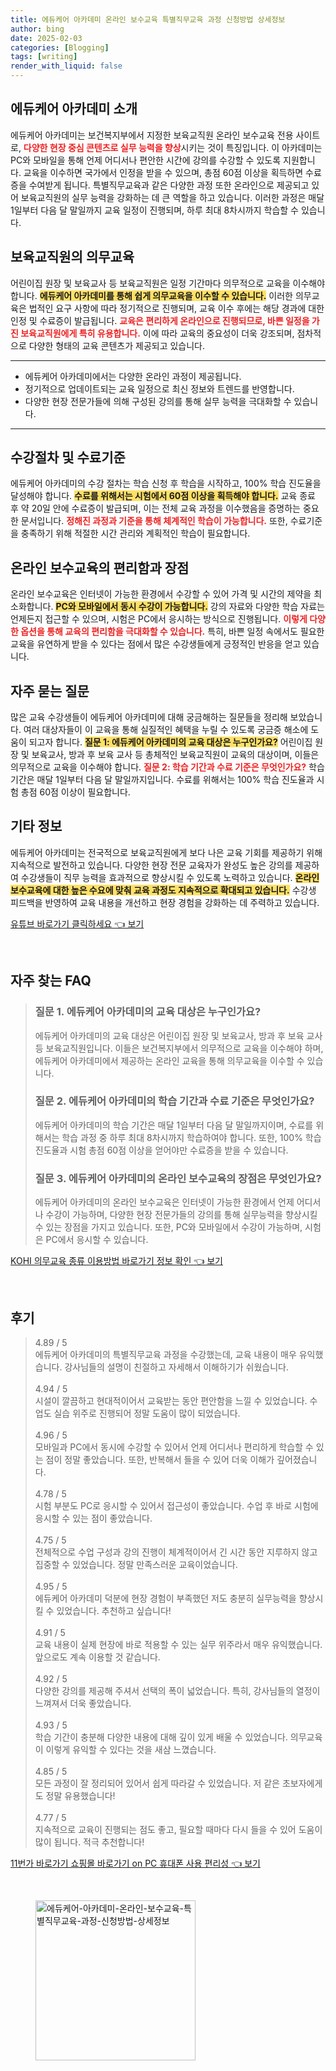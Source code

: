 ```yaml
---
title: 에듀케어 아카데미 온라인 보수교육 특별직무교육 과정 신청방법 상세정보
author: bing
date: 2025-02-03
categories: [Blogging]
tags: [writing]
render_with_liquid: false
---
```



<h2 id='에듀케어_아카데미_소개'>에듀케어 아카데미 소개</h2>

<p>에듀케어 아카데미는 보건복지부에서 지정한 보육교직원 온라인 보수교육 전용 사이트로, <b><span style="color: #ee2323;">다양한 현장 중심 콘텐츠로 실무 능력을 향상</span></b>시키는 것이 특징입니다. 이 아카데미는 PC와 모바일을 통해 언제 어디서나 편안한 시간에 강의를 수강할 수 있도록 지원합니다. 교육을 이수하면 국가에서 인정을 받을 수 있으며, 총점 60점 이상을 획득하면 수료증을 수여받게 됩니다. 특별직무교육과 같은 다양한 과정 또한 온라인으로 제공되고 있어 보육교직원의 실무 능력을 강화하는 데 큰 역할을 하고 있습니다. 이러한 과정은 매달 1일부터 다음 달 말일까지 교육 일정이 진행되며, 하루 최대 8차시까지 학습할 수 있습니다.</p>

<h2 id='의무교육'>보육교직원의 의무교육</h2>

<p>어린이집 원장 및 보육교사 등 보육교직원은 일정 기간마다 의무적으로 교육을 이수해야 합니다. <b><span style="background-color: #ffe066;">에듀케어 아카데미를 통해 쉽게 의무교육을 이수할 수 있습니다.</span></b> 이러한 의무교육은 법적인 요구 사항에 따라 정기적으로 진행되며, 교육 이수 후에는 해당 경과에 대한 인정 및 수료증이 발급됩니다. <b><span style="color: #ee2323;">교육은 편리하게 온라인으로 진행되므로, 바쁜 일정을 가진 보육교직원에게 특히 유용합니다.</span></b> 이에 따라 교육의 중요성이 더욱 강조되며, 점차적으로 다양한 형태의 교육 콘텐츠가 제공되고 있습니다.</p>

<hr />

<ul>
    <li>에듀케어 아카데미에서는 다양한 온라인 과정이 제공됩니다.</li>
    <li>정기적으로 업데이트되는 교육 일정으로 최신 정보와 트렌드를 반영합니다.</li>
    <li>다양한 현장 전문가들에 의해 구성된 강의를 통해 실무 능력을 극대화할 수 있습니다.</li>
</ul>

<hr />

<h2 id='수강절차_및_수료기준'>수강절차 및 수료기준</h2>

<p>에듀케어 아카데미의 수강 절차는 학습 신청 후 학습을 시작하고, 100% 학습 진도율을 달성해야 합니다. <b><span style="background-color: #ffe066;">수료를 위해서는 시험에서 60점 이상을 획득해야 합니다.</span></b> 교육 종료 후 약 20일 안에 수료증이 발급되며, 이는 전체 교육 과정을 이수했음을 증명하는 중요한 문서입니다. <b><span style="color: #ee2323;">정해진 과정과 기준을 통해 체계적인 학습이 가능합니다.</span></b> 또한, 수료기준을 충족하기 위해 적절한 시간 관리와 계획적인 학습이 필요합니다.</p>

<h2 id='온라인_보수교육의_편리함과_장점'>온라인 보수교육의 편리함과 장점</h2>

<p>온라인 보수교육은 인터넷이 가능한 환경에서 수강할 수 있어 가격 및 시간의 제약을 최소화합니다. <b><span style="background-color: #ffe066;">PC와 모바일에서 동시 수강이 가능합니다.</span></b> 강의 자료와 다양한 학습 자료는 언제든지 접근할 수 있으며, 시험은 PC에서 응시하는 방식으로 진행됩니다. <b><span style="color: #ee2323;">이렇게 다양한 옵션을 통해 교육의 편리함을 극대화할 수 있습니다.</span></b> 특히, 바쁜 일정 속에서도 필요한 교육을 유연하게 받을 수 있다는 점에서 많은 수강생들에게 긍정적인 반응을 얻고 있습니다.</p>

<h2 id='자주_묻는_질문'>자주 묻는 질문</h2>

<p>많은 교육 수강생들이 에듀케어 아카데미에 대해 궁금해하는 질문들을 정리해 보았습니다. 여러 대상자들이 이 교육을 통해 실질적인 혜택을 누릴 수 있도록 궁금증 해소에 도움이 되고자 합니다. <b><span style="background-color: #ffe066;">질문 1: 에듀케어 아카데미의 교육 대상은 누구인가요?</span></b> 어린이집 원장 및 보육교사, 방과 후 보육 교사 등 총체적인 보육교직원이 교육의 대상이며, 이들은 의무적으로 교육을 이수해야 합니다. <b><span style="color: #ee2323;">질문 2: 학습 기간과 수료 기준은 무엇인가요?</span></b> 학습 기간은 매달 1일부터 다음 달 말일까지입니다. 수료를 위해서는 100% 학습 진도율과 시험 총점 60점 이상이 필요합니다.</p>

<h2 id='기타_정보'>기타 정보</h2>

<p>에듀케어 아카데미는 전국적으로 보육교직원에게 보다 나은 교육 기회를 제공하기 위해 지속적으로 발전하고 있습니다. 다양한 현장 전문 교육자가 완성도 높은 강의를 제공하여 수강생들이 직무 능력을 효과적으로 향상시킬 수 있도록 노력하고 있습니다. <b><span style="background-color: #ffe066;">온라인 보수교육에 대한 높은 수요에 맞춰 교육 과정도 지속적으로 확대되고 있습니다.</span></b> 수강생 피드백을 반영하여 교육 내용을 개선하고 현장 경험을 강화하는 데 주력하고 있습니다.</p>


<p><a class="click-button" title="유튜브 바로가기 클릭하세요" href="https://purplelist.github.io/posts/%EC%9C%A0%ED%8A%9C%EB%B8%8C-%EB%B0%94%EB%A1%9C%EA%B0%80%EA%B8%B0-%ED%81%B4%EB%A6%AD%ED%95%98%EC%84%B8%EC%9A%94/" rel="dofollow">유튜브 바로가기 클릭하세요 👈 보기</a></p><br>
<h2 id='자주_찾는_FAQ'>자주 찾는 FAQ</h2>
<div itemscope="" itemtype="https://schema.org/FAQPage"> 
<blockquote> 
<div itemscope="" itemprop="mainEntity" itemtype="https://schema.org/Question"> 
<h3 itemprop="name">질문 1. 에듀케어 아카데미의 교육 대상은 누구인가요?</h3> 
<div itemscope="" itemprop="acceptedAnswer" itemtype="https://schema.org/Answer"> 
<span itemprop="text"> 
<p>에듀케어 아카데미의 교육 대상은 어린이집 원장 및 보육교사, 방과 후 보육 교사 등 보육교직원입니다. 이들은 보건복지부에서 의무적으로 교육을 이수해야 하며, 에듀케어 아카데미에서 제공하는 온라인 교육을 통해 의무교육을 이수할 수 있습니다.</p> 
</span> 
</div> 
</div> 

<div itemscope="" itemprop="mainEntity" itemtype="https://schema.org/Question"> 
<h3 itemprop="name">질문 2. 에듀케어 아카데미의 학습 기간과 수료 기준은 무엇인가요?</h3> 
<div itemscope="" itemprop="acceptedAnswer" itemtype="https://schema.org/Answer"> 
<span itemprop="text"> 
<p>에듀케어 아카데미의 학습 기간은 매달 1일부터 다음 달 말일까지이며, 수료를 위해서는 학습 과정 중 하루 최대 8차시까지 학습하여야 합니다. 또한, 100% 학습 진도율과 시험 총점 60점 이상을 얻어야만 수료증을 받을 수 있습니다.</p> 
</span> 
</div> 
</div> 

<div itemscope="" itemprop="mainEntity" itemtype="https://schema.org/Question"> 
<h3 itemprop="name">질문 3. 에듀케어 아카데미의 온라인 보수교육의 장점은 무엇인가요?</h3> 
<div itemscope="" itemprop="acceptedAnswer" itemtype="https://schema.org/Answer"> 
<span itemprop="text"> 
<p>에듀케어 아카데미의 온라인 보수교육은 인터넷이 가능한 환경에서 언제 어디서나 수강이 가능하며, 다양한 현장 전문가들의 강의를 통해 실무능력을 향상시킬 수 있는 장점을 가지고 있습니다. 또한, PC와 모바일에서 수강이 가능하며, 시험은 PC에서 응시할 수 있습니다.</p> 
</span> 
</div> 
</div> 
</blockquote> 
</div>
<p><a class="click-button" title="KOHI 의무교육 종류 이용방법 바로가기 정보 확인" href="https://purplelist.github.io/posts/KOHI-%EC%9D%98%EB%AC%B4%EA%B5%90%EC%9C%A1-%EC%A2%85%EB%A5%98-%EC%9D%B4%EC%9A%A9%EB%B0%A9%EB%B2%95-%EB%B0%94%EB%A1%9C%EA%B0%80%EA%B8%B0-%EC%A0%95%EB%B3%B4-%ED%99%95%EC%9D%B8/" rel="dofollow">KOHI 의무교육 종류 이용방법 바로가기 정보 확인 👈 보기</a></p><br>
<h2 id='후기'>후기</h2>
<div itemscope itemtype="https://schema.org/Product">
  <blockquote>
  <div itemprop="review" itemscope itemtype="https://schema.org/Review">
      <div itemprop="reviewRating" itemscope itemtype="https://schema.org/Rating"> <span itemprop="ratingValue">4.89</span> / <span itemprop="bestRating">5</span> </div>
      <span itemprop="reviewBody">에듀케어 아카데미의 특별직무교육 과정을 수강했는데, 교육 내용이 매우 유익했습니다. 강사님들의 설명이 친절하고 자세해서 이해하기가 쉬웠습니다.</span>
  </div>
  <br>
  <div itemprop="review" itemscope itemtype="https://schema.org/Review">
      <div itemprop="reviewRating" itemscope itemtype="https://schema.org/Rating"> <span itemprop="ratingValue">4.94</span> / <span itemprop="bestRating">5</span> </div>
      <span itemprop="reviewBody">시설이 깔끔하고 현대적이어서 교육받는 동안 편안함을 느낄 수 있었습니다. 수업도 실습 위주로 진행되어 정말 도움이 많이 되었습니다.</span>
  </div>
  <br>
  <div itemprop="review" itemscope itemtype="https://schema.org/Review">
      <div itemprop="reviewRating" itemscope itemtype="https://schema.org/Rating"> <span itemprop="ratingValue">4.96</span> / <span itemprop="bestRating">5</span> </div>
      <span itemprop="reviewBody">모바일과 PC에서 동시에 수강할 수 있어서 언제 어디서나 편리하게 학습할 수 있는 점이 정말 좋았습니다. 또한, 반복해서 들을 수 있어 더욱 이해가 깊어졌습니다.</span>
  </div>
  <br>
  <div itemprop="review" itemscope itemtype="https://schema.org/Review">
      <div itemprop="reviewRating" itemscope itemtype="https://schema.org/Rating"> <span itemprop="ratingValue">4.78</span> / <span itemprop="bestRating">5</span> </div>
      <span itemprop="reviewBody">시험 부분도 PC로 응시할 수 있어서 접근성이 좋았습니다. 수업 후 바로 시험에 응시할 수 있는 점이 좋았습니다.</span>
  </div>
  <br>
  <div itemprop="review" itemscope itemtype="https://schema.org/Review">
      <div itemprop="reviewRating" itemscope itemtype="https://schema.org/Rating"> <span itemprop="ratingValue">4.75</span> / <span itemprop="bestRating">5</span> </div>
      <span itemprop="reviewBody">전체적으로 수업 구성과 강의 진행이 체계적이어서 긴 시간 동안 지루하지 않고 집중할 수 있었습니다. 정말 만족스러운 교육이었습니다.</span>
  </div>
  <br>
  <div itemprop="review" itemscope itemtype="https://schema.org/Review">
      <div itemprop="reviewRating" itemscope itemtype="https://schema.org/Rating"> <span itemprop="ratingValue">4.95</span> / <span itemprop="bestRating">5</span> </div>
      <span itemprop="reviewBody">에듀케어 아카데미 덕분에 현장 경험이 부족했던 저도 충분히 실무능력을 향상시킬 수 있었습니다. 추천하고 싶습니다!</span>
  </div>
  <br>
  <div itemprop="review" itemscope itemtype="https://schema.org/Review">
      <div itemprop="reviewRating" itemscope itemtype="https://schema.org/Rating"> <span itemprop="ratingValue">4.91</span> / <span itemprop="bestRating">5</span> </div>
      <span itemprop="reviewBody">교육 내용이 실제 현장에 바로 적용할 수 있는 실무 위주라서 매우 유익했습니다. 앞으로도 계속 이용할 것 같습니다.</span>
  </div>
  <br>
  <div itemprop="review" itemscope itemtype="https://schema.org/Review">
      <div itemprop="reviewRating" itemscope itemtype="https://schema.org/Rating"> <span itemprop="ratingValue">4.92</span> / <span itemprop="bestRating">5</span> </div>
      <span itemprop="reviewBody">다양한 강의를 제공해 주셔서 선택의 폭이 넓었습니다. 특히, 강사님들의 열정이 느껴져서 더욱 좋았습니다.</span>
  </div>
  <br>
  <div itemprop="review" itemscope itemtype="https://schema.org/Review">
      <div itemprop="reviewRating" itemscope itemtype="https://schema.org/Rating"> <span itemprop="ratingValue">4.93</span> / <span itemprop="bestRating">5</span> </div>
      <span itemprop="reviewBody">학습 기간이 충분해 다양한 내용에 대해 깊이 있게 배울 수 있었습니다. 의무교육이 이렇게 유익할 수 있다는 것을 새삼 느꼈습니다.</span>
  </div>
  <br>
  <div itemprop="review" itemscope itemtype="https://schema.org/Review">
      <div itemprop="reviewRating" itemscope itemtype="https://schema.org/Rating"> <span itemprop="ratingValue">4.85</span> / <span itemprop="bestRating">5</span> </div>
      <span itemprop="reviewBody">모든 과정이 잘 정리되어 있어서 쉽게 따라갈 수 있었습니다. 저 같은 초보자에게도 정말 유용했습니다!</span>
  </div>
  <br>
  <div itemprop="review" itemscope itemtype="https://schema.org/Review">
      <div itemprop="reviewRating" itemscope itemtype="https://schema.org/Rating"> <span itemprop="ratingValue">4.77</span> / <span itemprop="bestRating">5</span> </div>
      <span itemprop="reviewBody">지속적으로 교육이 진행되는 점도 좋고, 필요할 때마다 다시 들을 수 있어 도움이 많이 됩니다. 적극 추천합니다!</span>
  </div>
  </blockquote>
</div>
<p><a class="click-button" title="11번가 바로가기 쇼핑몰 바로가기 on PC 휴대폰 사용 편리성" href="https://purplelist.github.io/posts/11%EB%B2%88%EA%B0%80-%EB%B0%94%EB%A1%9C%EA%B0%80%EA%B8%B0-%EC%87%BC%ED%95%91%EB%AA%B0-%EB%B0%94%EB%A1%9C%EA%B0%80%EA%B8%B0-on-PC-%ED%9C%B4%EB%8C%80%ED%8F%B0-%EC%82%AC%EC%9A%A9-%ED%8E%B8%EB%A6%AC%EC%84%B1/" rel="dofollow">11번가 바로가기 쇼핑몰 바로가기 on PC 휴대폰 사용 편리성 👈 보기</a></p><br>
<figure class="image"><img src="https://purplelist.github.io/assets/img/thumbnail/에듀케어-아카데미-온라인-보수교육-특별직무교육-과정-신청방법-상세정보.webp" alt="에듀케어-아카데미-온라인-보수교육-특별직무교육-과정-신청방법-상세정보" width="256" height="256"></figure>